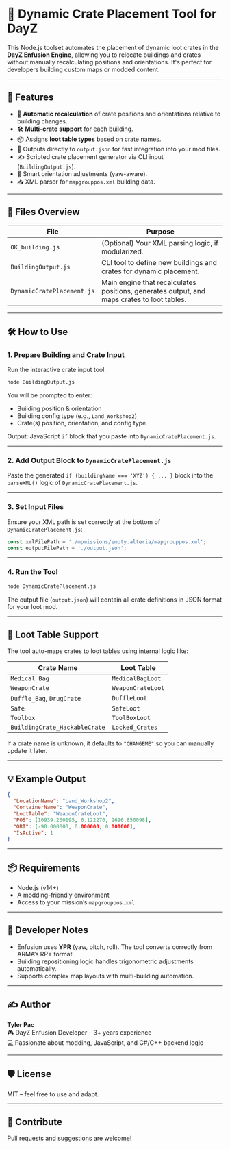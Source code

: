 # 🧱 Dynamic Crate Placement Tool for DayZ

This Node.js toolset automates the placement of dynamic loot crates in the **DayZ Enfusion Engine**, allowing you to relocate buildings and crates without manually recalculating positions and orientations. It's perfect for developers building custom maps or modded content.

---

## 🚀 Features

- 🔁 **Automatic recalculation** of crate positions and orientations relative to building changes.
- 🛠️ **Multi-crate support** for each building.
- 📦 Assigns **loot table types** based on crate names.
- 📄 Outputs directly to `output.json` for fast integration into your mod files.
- ✍️ Scripted crate placement generator via CLI input (`BuildingOutput.js`).
- 🧠 Smart orientation adjustments (yaw-aware).
- 📥 XML parser for `mapgrouppos.xml` building data.

---

## 📂 Files Overview

| File                | Purpose |
|---------------------|---------|
| `OK_building.js`    | (Optional) Your XML parsing logic, if modularized. |
| `BuildingOutput.js` | CLI tool to define new buildings and crates for dynamic placement. |
| `DynamicCratePlacement.js` | Main engine that recalculates positions, generates output, and maps crates to loot tables. |

---

## 🛠️ How to Use

### 1. Prepare Building and Crate Input

Run the interactive crate input tool:

```bash
node BuildingOutput.js
```

You will be prompted to enter:

- Building position & orientation
- Building config type (e.g., `Land_Workshop2`)
- Crate(s) position, orientation, and config type

Output: JavaScript `if` block that you paste into `DynamicCratePlacement.js`.

---

### 2. Add Output Block to `DynamicCratePlacement.js`

Paste the generated `if (buildingName === 'XYZ') { ... }` block into the `parseXML()` logic of `DynamicCratePlacement.js`.

---

### 3. Set Input Files

Ensure your XML path is set correctly at the bottom of `DynamicCratePlacement.js`:

```js
const xmlFilePath = './mpmissions/empty.alteria/mapgrouppos.xml';
const outputFilePath = './output.json';
```

---

### 4. Run the Tool

```bash
node DynamicCratePlacement.js
```

The output file (`output.json`) will contain all crate definitions in JSON format for your loot mod.

---

## 📘 Loot Table Support

The tool auto-maps crates to loot tables using internal logic like:

| Crate Name                  | Loot Table          |
|-----------------------------|---------------------|
| `Medical_Bag`               | `MedicalBagLoot`    |
| `WeaponCrate`               | `WeaponCrateLoot`   |
| `Duffle_Bag`, `DrugCrate`   | `DuffleLoot`        |
| `Safe`                      | `SafeLoot`          |
| `Toolbox`                   | `ToolBoxLoot`       |
| `BuildingCrate_HackableCrate` | `Locked_Crates`    |

If a crate name is unknown, it defaults to `"CHANGEME"` so you can manually update it later.

---

## 💡 Example Output

```json
{
  "LocationName": "Land_Workshop2",
  "ContainerName": "WeaponCrate",
  "LootTable": "WeaponCrateLoot",
  "POS": [10939.200195, 6.122270, 2696.850098],
  "ORI": [-90.000000, 0.000000, 0.000000],
  "IsActive": 1
}
```

---

## 📦 Requirements

- Node.js (v14+)
- A modding-friendly environment
- Access to your mission’s `mapgrouppos.xml`

---

## 🧠 Developer Notes

- Enfusion uses **YPR** (yaw, pitch, roll). The tool converts correctly from ARMA’s RPY format.
- Building repositioning logic handles trigonometric adjustments automatically.
- Supports complex map layouts with multi-building automation.

---

## ✍️ Author

**Tyler Pac**  
🎮 DayZ Enfusion Developer – 3+ years experience  
💻 Passionate about modding, JavaScript, and C#/C++ backend logic

---

## 🛡 License

MIT – feel free to use and adapt.

---

## 🙌 Contribute

Pull requests and suggestions are welcome!
